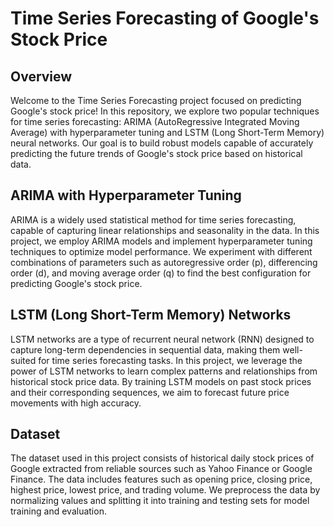 # Time Series Forecasting of Google's Stock Price

## Overview
Welcome to the Time Series Forecasting project focused on predicting Google's stock price! In this repository, we explore two popular techniques for time series forecasting: ARIMA (AutoRegressive Integrated Moving Average) with hyperparameter tuning and LSTM (Long Short-Term Memory) neural networks. Our goal is to build robust models capable of accurately predicting the future trends of Google's stock price based on historical data.

## ARIMA with Hyperparameter Tuning
ARIMA is a widely used statistical method for time series forecasting, capable of capturing linear relationships and seasonality in the data. In this project, we employ ARIMA models and implement hyperparameter tuning techniques to optimize model performance. We experiment with different combinations of parameters such as autoregressive order (p), differencing order (d), and moving average order (q) to find the best configuration for predicting Google's stock price.

## LSTM (Long Short-Term Memory) Networks
LSTM networks are a type of recurrent neural network (RNN) designed to capture long-term dependencies in sequential data, making them well-suited for time series forecasting tasks. In this project, we leverage the power of LSTM networks to learn complex patterns and relationships from historical stock price data. By training LSTM models on past stock prices and their corresponding sequences, we aim to forecast future price movements with high accuracy.

## Dataset
The dataset used in this project consists of historical daily stock prices of Google extracted from reliable sources such as Yahoo Finance or Google Finance. The data includes features such as opening price, closing price, highest price, lowest price, and trading volume. We preprocess the data by normalizing values and splitting it into training and testing sets for model training and evaluation.
